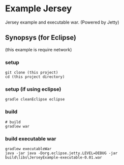 Example Jersey
==============
Jersey example and executable war. (Powered by Jetty)

Synopsys (for Eclipse)
-----------
(this example is require network)

### setup

	git clone (this project)
	cd (this project directory)

### setup (if using eclipse)

	gradle cleanEclipse eclipse

### build

	# build
	gradlew war

### build executable war

	gradlew executableWar
	java -jar java -Dorg.eclipse.jetty.LEVEL=DEBUG -jar build\libs\JerseyExample-executable-0.01.war


